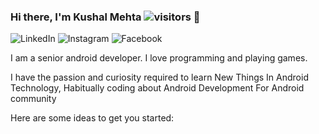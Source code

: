 ### Hi there, I'm Kushal Mehta ![visitors](https://visitor-badge.glitch.me/badge?page_id=KushalMehta1995.visitor-badge) 👋
![LinkedIn](https://img.shields.io/badge/LinkedIn-0077B5?style=for-the-badge&logo=linkedin&logoColor=white)
![Instagram](https://img.shields.io/badge/Instagram-E4405F?style=for-the-badge&logo=instagram&logoColor=white)
![Facebook](https://img.shields.io/badge/Facebook-1877F2?style=for-the-badge&logo=facebook&logoColor=white)

I am a senior android developer. I love programming and playing games.

I have the passion and curiosity required to learn New Things In Android Technology, Habitually coding about Android Development For Android community

Here are some ideas to get you started:

<div id="container" style="height: 100%; width:100%; font-size: 0;">
    <div id="left" style="width: 25%; background: blue;">Left Side Menu</div>
    <div id="middle" style="width: 50%; background: green;">Random Content</div>
    <div id="right" style="width: 25%; background: yellow;">Right Side Menu</div>
</div>

- 🔭 I’m currently working on ...
- 🌱 I’m currently learning ...
- 👯 I’m looking to collaborate on ...
- 🤔 I’m looking for help with ...
- 💬 Ask me about ...
- 📫 How to reach me: ...
- 😄 Pronouns: ...
- ⚡ Fun fact: ...

<img height="180em" src="https://github-readme-stats.vercel.app/api?username=KushalMehta1995&show_icons=true&hide_border=true&&count_private=true&include_all_commits=true" />

![Top Langs](https://github-readme-stats.vercel.app/api/top-langs/?username=KushalMehta1995)
